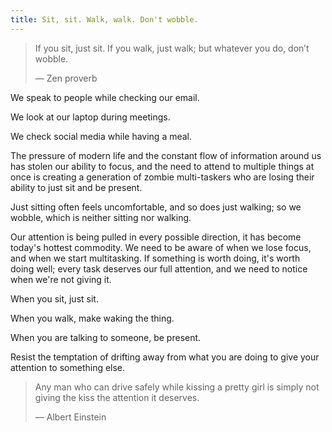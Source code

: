 ```yaml
---
title: Sit, sit. Walk, walk. Don't wobble.
---
```

> If you sit, just sit. If you walk, just walk; but whatever you do, don’t wobble.
>
> — Zen proverb

We speak to people while checking our email.

We look at our laptop during meetings.

We check social media while having a meal.

The pressure of modern life and the constant flow of information around us has stolen our ability to focus, and the need to attend to multiple things at once is creating a generation of zombie multi-taskers who are losing their ability to just sit and be present.

Just sitting often feels uncomfortable, and so does just walking; so we wobble, which is neither sitting nor walking.

Our attention is being pulled in every possible direction, it has become today's hottest commodity. We need to be aware of when we lose focus, and when we start multitasking. If something is worth doing, it's worth doing well; every task deserves our full attention, and we need to notice when we're not giving it.

When you sit, just sit.

When you walk, make waking the thing.

When you are talking to someone, be present.

Resist the temptation of drifting away from what you are doing to give your attention to something else.

> Any man who can drive safely while kissing a pretty girl is simply not giving the kiss the attention it deserves.
>
> — Albert Einstein 